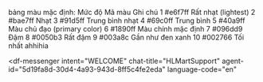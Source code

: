 bảng màu mặc định:
Mức độ	    Mã màu	        Ghi chú
1	      #e6f7ff	       Rất nhạt (lightest)
2	      #bae7ff	       Nhạt
3	      #91d5ff	       Trung bình nhạt
4	      #69c0ff	       Trung bình
5	      #40a9ff	       Màu chủ đạo (primary color)
6	      #1890ff	       Màu chính mặc định
7	      #096dd9	       Đậm
8	      #0050b3	       Rất đậm
9	      #003a8c	       Gần như đen xanh
10	      #002766	       Tối nhất
ahhihia


<script src="https://www.gstatic.com/dialogflow-console/fast/messenger/bootstrap.js?v=1"></script>
<df-messenger
  intent="WELCOME"
  chat-title="HLMartSupport"
  agent-id="5d19fa8d-30d4-4a93-943d-8ff5c4fe2eda"
  language-code="en"
></df-messenger>